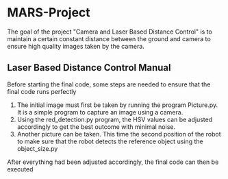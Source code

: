 # MARS-Project
The goal of the project "Camera and Laser Based Distance Control" is to maintain a certain constant distance between the ground and camera to ensure high quality images taken by the camera.

## Laser Based Distance Control Manual
Before starting the final code, some steps are needed to ensure that the final code runs perfectly

1. The initial image must first be taken by running the program Picture.py. It is a simple program to capture an image using a camera.
2. Using the red_detection.py program, the HSV values can be adjusted accordingly to get the best outcome with minimal noise.
3. Another picture can be taken. This time the second position of the robot to make sure that the robot detects 
   the reference object using the object_size.py 

After everything had been adjusted accordingly, the final code can then be executed
